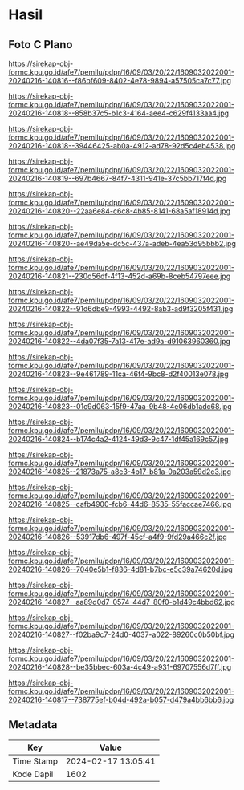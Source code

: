 # Hasil

## Foto C Plano

https://sirekap-obj-formc.kpu.go.id/afe7/pemilu/pdpr/16/09/03/20/22/1609032022001-20240216-140816--f86bf609-8402-4e78-9894-a57505ca7c77.jpg

https://sirekap-obj-formc.kpu.go.id/afe7/pemilu/pdpr/16/09/03/20/22/1609032022001-20240216-140818--858b37c5-b1c3-4164-aee4-c629f4133aa4.jpg

https://sirekap-obj-formc.kpu.go.id/afe7/pemilu/pdpr/16/09/03/20/22/1609032022001-20240216-140818--39446425-ab0a-4912-ad78-92d5c4eb4538.jpg

https://sirekap-obj-formc.kpu.go.id/afe7/pemilu/pdpr/16/09/03/20/22/1609032022001-20240216-140819--697b4667-84f7-4311-941e-37c5bb717f4d.jpg

https://sirekap-obj-formc.kpu.go.id/afe7/pemilu/pdpr/16/09/03/20/22/1609032022001-20240216-140820--22aa6e84-c6c8-4b85-8141-68a5af18914d.jpg

https://sirekap-obj-formc.kpu.go.id/afe7/pemilu/pdpr/16/09/03/20/22/1609032022001-20240216-140820--ae49da5e-dc5c-437a-adeb-4ea53d95bbb2.jpg

https://sirekap-obj-formc.kpu.go.id/afe7/pemilu/pdpr/16/09/03/20/22/1609032022001-20240216-140821--230d56df-4f13-452d-a69b-8ceb54797eee.jpg

https://sirekap-obj-formc.kpu.go.id/afe7/pemilu/pdpr/16/09/03/20/22/1609032022001-20240216-140822--91d6dbe9-4993-4492-8ab3-ad9f3205f431.jpg

https://sirekap-obj-formc.kpu.go.id/afe7/pemilu/pdpr/16/09/03/20/22/1609032022001-20240216-140822--4da07f35-7a13-417e-ad9a-d91063960360.jpg

https://sirekap-obj-formc.kpu.go.id/afe7/pemilu/pdpr/16/09/03/20/22/1609032022001-20240216-140823--9e461789-11ca-46f4-9bc8-d2f40013e078.jpg

https://sirekap-obj-formc.kpu.go.id/afe7/pemilu/pdpr/16/09/03/20/22/1609032022001-20240216-140823--01c9d063-15f9-47aa-9b48-4e06db1adc68.jpg

https://sirekap-obj-formc.kpu.go.id/afe7/pemilu/pdpr/16/09/03/20/22/1609032022001-20240216-140824--b174c4a2-4124-49d3-9c47-1df45a169c57.jpg

https://sirekap-obj-formc.kpu.go.id/afe7/pemilu/pdpr/16/09/03/20/22/1609032022001-20240216-140825--21873a75-a8e3-4b17-b81a-0a203a59d2c3.jpg

https://sirekap-obj-formc.kpu.go.id/afe7/pemilu/pdpr/16/09/03/20/22/1609032022001-20240216-140825--cafb4900-fcb6-44d6-8535-55faccae7466.jpg

https://sirekap-obj-formc.kpu.go.id/afe7/pemilu/pdpr/16/09/03/20/22/1609032022001-20240216-140826--53917db6-497f-45cf-a4f9-9fd29a466c2f.jpg

https://sirekap-obj-formc.kpu.go.id/afe7/pemilu/pdpr/16/09/03/20/22/1609032022001-20240216-140826--7040e5b1-f836-4d81-b7bc-e5c39a74620d.jpg

https://sirekap-obj-formc.kpu.go.id/afe7/pemilu/pdpr/16/09/03/20/22/1609032022001-20240216-140827--aa89d0d7-0574-44d7-80f0-b1d49c4bbd62.jpg

https://sirekap-obj-formc.kpu.go.id/afe7/pemilu/pdpr/16/09/03/20/22/1609032022001-20240216-140827--f02ba9c7-24d0-4037-a022-89260c0b50bf.jpg

https://sirekap-obj-formc.kpu.go.id/afe7/pemilu/pdpr/16/09/03/20/22/1609032022001-20240216-140828--be35bbec-603a-4c49-a931-69707556d7ff.jpg

https://sirekap-obj-formc.kpu.go.id/afe7/pemilu/pdpr/16/09/03/20/22/1609032022001-20240216-140817--738775ef-b04d-492a-b057-d479a4bb6bb6.jpg


## Metadata

| Key        | Value               |
| ---------- | ------------------- |
| Time Stamp | 2024-02-17 13:05:41 |
| Kode Dapil | 1602                |



